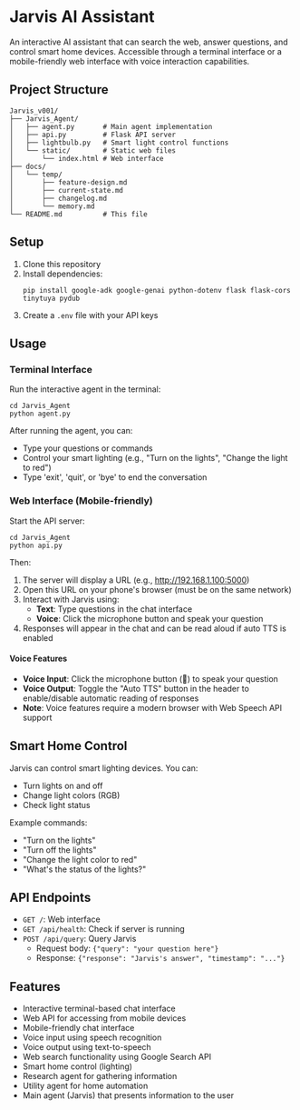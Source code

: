 # Jarvis AI Assistant

An interactive AI assistant that can search the web, answer questions, and control smart home devices. Accessible through a terminal interface or a mobile-friendly web interface with voice interaction capabilities.

## Project Structure

```
Jarvis_v001/
├── Jarvis_Agent/
│   ├── agent.py       # Main agent implementation
│   ├── api.py         # Flask API server
│   ├── lightbulb.py   # Smart light control functions
│   └── static/        # Static web files
│       └── index.html # Web interface
├── docs/
│   └── temp/
│       ├── feature-design.md
│       ├── current-state.md
│       ├── changelog.md
│       └── memory.md
└── README.md          # This file
```

## Setup

1. Clone this repository
2. Install dependencies:
   ```
   pip install google-adk google-genai python-dotenv flask flask-cors tinytuya pydub
   ```
3. Create a `.env` file with your API keys

## Usage

### Terminal Interface

Run the interactive agent in the terminal:

```
cd Jarvis_Agent
python agent.py
```

After running the agent, you can:
- Type your questions or commands
- Control your smart lighting (e.g., "Turn on the lights", "Change the light to red")
- Type 'exit', 'quit', or 'bye' to end the conversation

### Web Interface (Mobile-friendly)

Start the API server:

```
cd Jarvis_Agent
python api.py
```

Then:
1. The server will display a URL (e.g., http://192.168.1.100:5000)
2. Open this URL on your phone's browser (must be on the same network)
3. Interact with Jarvis using:
   - **Text**: Type questions in the chat interface
   - **Voice**: Click the microphone button and speak your question
4. Responses will appear in the chat and can be read aloud if auto TTS is enabled

#### Voice Features

- **Voice Input**: Click the microphone button (🎤) to speak your question
- **Voice Output**: Toggle the "Auto TTS" button in the header to enable/disable automatic reading of responses
- **Note**: Voice features require a modern browser with Web Speech API support

## Smart Home Control

Jarvis can control smart lighting devices. You can:

- Turn lights on and off
- Change light colors (RGB)
- Check light status

Example commands:
- "Turn on the lights"
- "Turn off the lights"
- "Change the light color to red"
- "What's the status of the lights?"

## API Endpoints

- `GET /`: Web interface
- `GET /api/health`: Check if server is running
- `POST /api/query`: Query Jarvis
  - Request body: `{"query": "your question here"}`
  - Response: `{"response": "Jarvis's answer", "timestamp": "..."}`

## Features

- Interactive terminal-based chat interface
- Web API for accessing from mobile devices
- Mobile-friendly chat interface
- Voice input using speech recognition
- Voice output using text-to-speech
- Web search functionality using Google Search API
- Smart home control (lighting)
- Research agent for gathering information
- Utility agent for home automation
- Main agent (Jarvis) that presents information to the user
